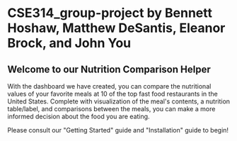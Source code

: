 # CSE314_group-project by Bennett Hoshaw, Matthew DeSantis, Eleanor Brock, and John You

## Welcome to our Nutrition Comparison Helper

With the dashboard we have created, you can compare the nutritional values of your favorite meals at 10 of the top fast food restaurants in the United States. Complete with visualization of the meal's contents, a nutrition table/label, and comparisons between the meals, you can make a more informed decision about the food you are eating. 

Please consult our "Getting Started" guide and "Installation" guide to begin!
